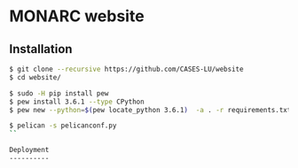 MONARC website
==============

Installation
------------

```bash
$ git clone --recursive https://github.com/CASES-LU/website
$ cd website/

$ sudo -H pip install pew
$ pew install 3.6.1 --type CPython
$ pew new --python=$(pew locate_python 3.6.1)  -a . -r requirements.txt monarc-website

$ pelican -s pelicanconf.py
``

Deployment
----------
